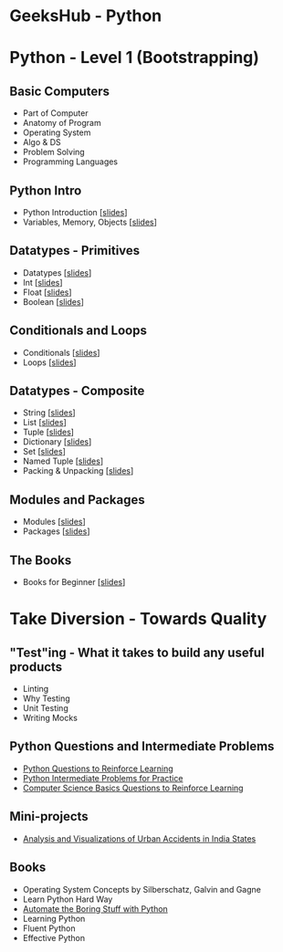 # GeeksHub - Python 

# Python - Level 1 (Bootstrapping)

## Basic Computers
* Part of Computer
* Anatomy of Program
* Operating System
* Algo & DS
* Problem Solving
* Programming Languages

## Python Intro
* Python Introduction [[slides](python_introduction/python_introduction.html)]
* Variables, Memory, Objects [[slides](python_introduction/variables_memory_objects.html)]

## Datatypes - Primitives
* Datatypes [[slides](datatypes/datatypes.html)]
* Int [[slides](datatypes/int.html)]
* Float [[slides](datatypes/float.html)]
* Boolean [[slides](datatypes/bool.html)]

## Conditionals and Loops
* Conditionals [[slides](conditionals_loops/conditionals.html)]
* Loops [[slides](conditionals_loops/loops.html)]

## Datatypes - Composite
* String [[slides](datatypes/string.html)]
* List [[slides](datatypes/list.html)]
* Tuple [[slides](datatypes/tuple.html)]
* Dictionary [[slides](datatypes/dictionary.html)]
* Set [[slides](datatypes/set.html)]
* Named Tuple [[slides](datatypes/named_tuple.html)]
* Packing & Unpacking [[slides](datatypes/packing_unpacking.html)]

## Modules and Packages
* Modules [[slides](modules/modules.html)]
* Packages [[slides](packages/packages.html)]

## The Books
* Books for Beginner [[slides](books/books_beginner.html)]

# Take Diversion - Towards Quality

## "Test"ing - What it takes to build any useful products
* Linting
* Why Testing
* Unit Testing
* Writing Mocks

## Python Questions and Intermediate Problems
* [Python Questions to Reinforce Learning](python_questions.md)
* [Python Intermediate Problems for Practice](python_intermediate_problems.md)
* [Computer Science Basics Questions to Reinforce Learning](computer_science_basics_questions.md)

## Mini-projects
* [Analysis and Visualizations of Urban Accidents in India States](/geekshub_python_bootcamp/mini-projects/urban_accidents/Urban_accidents_India_Data_graphs.ipynb)

## Books
* Operating System Concepts by Silberschatz, Galvin and Gagne
* Learn Python Hard Way
* [Automate the Boring Stuff with Python](https://automatetheboringstuff.com/)
* Learning Python
* Fluent Python
* Effective Python     